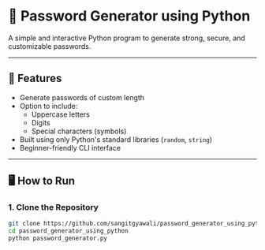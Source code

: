 # 🔐 Password Generator using Python

A simple and interactive Python program to generate strong, secure, and customizable passwords.

---

## 🚀 Features

- Generate passwords of custom length
- Option to include:
  - Uppercase letters
  - Digits
  - Special characters (symbols)
- Built using only Python's standard libraries (`random`, `string`)
- Beginner-friendly CLI interface

---

## 🖥️ How to Run

### 1. Clone the Repository

```bash
git clone https://github.com/sangitgyawali/password_generator_using_python.git
cd password_generator_using_python
python password_generator.py
